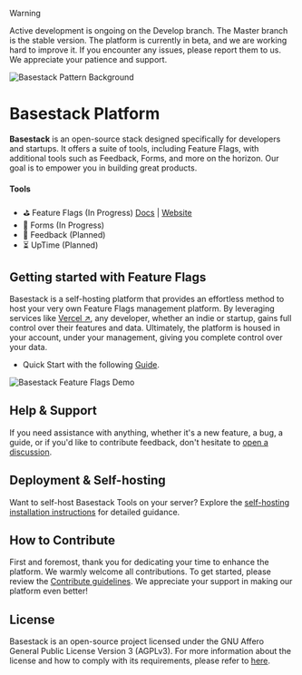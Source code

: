 > [!WARNING]  
> Active development is ongoing on the Develop branch. The Master branch is the stable version. The platform is currently in beta, and we are working hard to improve it. If you encounter any issues, please report them to us. We appreciate your patience and support.

![Basestack Pattern Background](https://i.imgur.com/Cund9sW.jpg)

# Basestack Platform

**Basestack** is an open-source stack designed specifically for developers and startups. It offers a suite of tools, including Feature Flags, with additional tools such as Feedback, Forms, and more on the horizon. Our goal is to empower you in building great products.

#### Tools

- ⛳ Feature Flags (In Progress) [Docs](https://docs.basestack.co/feature-flags) | [Website](https://basestack.co/)
- 📄 Forms (In Progress)
- 💬 Feedback (Planned)
- ⏳ UpTime (Planned)

## Getting started with Feature Flags

Basestack is a self-hosting platform that provides an effortless method to host your very own Feature Flags management platform. By leveraging services like [Vercel ↗](https://vercel.com/), any developer, whether an indie or startup, gains full control over their features and data. Ultimately, the platform is housed in your account, under your management, giving you complete control over your data.

- Quick Start with the following [Guide](https://docs.basestack.co/feature-flags#quick-start).

![Basestack Feature Flags Demo](https://i.imgur.com/Oq3YxXR.gif)

## Help & Support

If you need assistance with anything, whether it's a new feature, a bug, a guide, or if you'd like to contribute feedback, don't hesitate to [open a discussion](https://github.com/basestack-co/basestack/discussions).

## Deployment & Self-hosting

Want to self-host Basestack Tools on your server? Explore the [self-hosting installation instructions](https://docs.basestack.co/feature-flags/deployment) for detailed guidance.

## How to Contribute

First and foremost, thank you for dedicating your time to enhance the platform. We warmly welcome all contributions. To get started, please review the [Contribute guidelines](https://docs.basestack.co/contributing). We appreciate your support in making our platform even better!

## License

Basestack is an open-source project licensed under the GNU Affero General Public License Version 3 (AGPLv3). For more information about the license and how to comply with its requirements, please refer to [here](https://docs.basestack.co/license).
